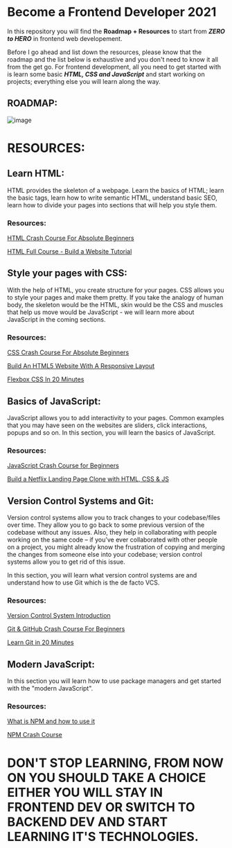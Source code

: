 # Become a Frontend Developer 2021
In this repository you will find the **Roadmap + Resources** to start from ***ZERO to HERO*** in frontend web developement.

Before I go ahead and list down the resources, please know that the roadmap and the list below is exhaustive and you don't need to know it all from the get go. For frontend development, all you need to get started with is learn some basic ***HTML, CSS and JavaScript*** and start working on projects; everything else you will learn along the way. 
## ROADMAP:
![image](https://user-images.githubusercontent.com/24440328/128903976-0668655f-0ba0-4dc4-9d33-25c7c97d2fc0.png)

# RESOURCES:

## Learn HTML:
HTML provides the skeleton of a webpage. Learn the basics of HTML; learn the basic tags, learn how to write semantic HTML, understand basic SEO, learn how to divide your pages into sections that will help you style them. 

### Resources:
[HTML Crash Course For Absolute Beginners](https://www.youtube.com/watch?v=UB1O30fR-EE)

[HTML Full Course - Build a Website Tutorial](https://www.youtube.com/watch?v=pQN-pnXPaVg)

## Style your pages with CSS:
With the help of HTML, you create structure for your pages. CSS allows you to style your pages and make them pretty. If you take the analogy of human body, the skeleton would be the HTML, skin would be the CSS and muscles that help us move would be JavaScript - we will learn more about JavaScript in the coming sections.

### Resources:
[CSS Crash Course For Absolute Beginners](https://www.youtube.com/watch?v=yfoY53QXEnI)

[Build An HTML5 Website With A Responsive Layout](https://www.youtube.com/watch?v=Wm6CUkswsNw)

[Flexbox CSS In 20 Minutes](https://www.youtube.com/watch?v=JJSoEo8JSnc&t=46s)

## Basics of JavaScript:
JavaScript allows you to add interactivity to your pages. Common examples that you may have seen on the websites are sliders, click interactions, popups and so on. In this section, you will learn the basics of JavaScript.

### Resources:
[JavaScript Crash Course for Beginners](https://www.youtube.com/watch?v=hdI2bqOjy3c&t=2s)

[Build a Netflix Landing Page Clone with HTML, CSS & JS](https://www.youtube.com/watch?v=P7t13SGytRk&t=22s)

## Version Control Systems and Git:
Version control systems allow you to track changes to your codebase/files over time. They allow you to go back to some previous version of the codebase without any issues. Also, they help in collaborating with people working on the same code – if you’ve ever collaborated with other people on a project, you might already know the frustration of copying and merging the changes from someone else into your codebase; version control systems allow you to get rid of this issue.

In this section, you will learn what version control systems are and understand how to use Git which is the de facto VCS. 

### Resources:
[Version Control System Introduction](https://www.youtube.com/watch?v=zbKdDsNNOhg)

[Git & GitHub Crash Course For Beginners](https://www.youtube.com/watch?v=SWYqp7iY_Tc)

[Learn Git in 20 Minutes](https://www.youtube.com/watch?v=Y9XZQO1n_7c&t=21s)

## Modern JavaScript:
In this section you will learn how to use package managers and get started with the "modern JavaScript".

### Resources:
[What is NPM and how to use it](https://www.youtube.com/watch?v=8Rmj5UY5mJk)

[NPM Crash Course](https://www.youtube.com/watch?v=jHDhaSSKmB0)

# DON'T STOP LEARNING, FROM NOW ON YOU SHOULD TAKE A CHOICE EITHER YOU WILL STAY IN FRONTEND DEV OR SWITCH TO BACKEND DEV AND START LEARNING IT'S TECHNOLOGIES.
